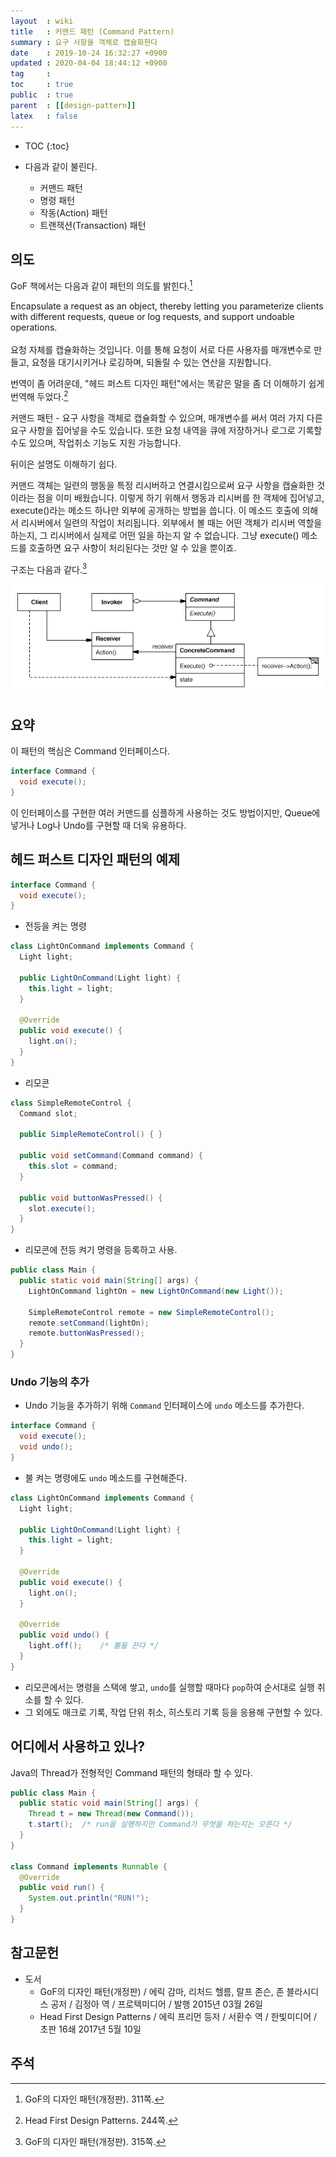 ```yaml
---
layout  : wiki
title   : 커맨드 패턴 (Command Pattern)
summary : 요구 사항을 객체로 캡슐화한다
date    : 2019-10-24 16:32:27 +0900
updated : 2020-04-04 18:44:12 +0900
tag     : 
toc     : true
public  : true
parent  : [[design-pattern]]
latex   : false
---
```

* TOC
{:toc}

* 다음과 같이 불린다.
    * 커맨드 패턴
    * 명령 패턴
    * 작동(Action) 패턴
    * 트랜잭션(Transaction) 패턴

## 의도

GoF 책에서는 다음과 같이 패턴의 의도를 밝힌다.[^gof]

>
Encapsulate a request as an object,
thereby letting you parameterize clients with different requests,
queue or log requests, and support undoable operations.  
<br>
요청 자체를 캡슐화하는 것입니다.
이를 통해 요청이 서로 다른 사용자를 매개변수로 만들고,
요청을 대기시키거나 로깅하며, 되돌릴 수 있는 연산을 지원합니다.

번역이 좀 어려운데, "헤드 퍼스트 디자인 패턴"에서는 똑같은 말을 좀 더 이해하기 쉽게 번역해 두었다.[^head-define]

>
커맨드 패턴 - 요구 사항을 객체로 캡슐화할 수 있으며,
매개변수를 써서 여러 가지 다른 요구 사항을 집어넣을 수도 있습니다.
또한 요청 내역을 큐에 저장하거나 로그로 기록할 수도 있으며,
작업취소 기능도 지원 가능합니다.

뒤이은 설명도 이해하기 쉽다.

>
커맨드 객체는 일련의 행동을 특정 리시버하고 연결시킴으로써 요구 사항을 캡슐화한 것이라는 점을 이미 배웠습니다.
이렇게 하기 위해서 행동과 리시버를 한 객체에 집어넣고, execute()라는 메소드 하나만 외부에 공개하는 방법을 씁니다.
이 메소드 호출에 의해서 리시버에서 일련의 작업이 처리됩니다. 외부에서 볼 때는 어떤 객체가 리시버 역할을 하는지,
그 리시버에서 실제로 어떤 일을 하는지 알 수 없습니다.
그냥 execute() 메소드를 호출하면 요구 사항이 처리된다는 것만 알 수 있을 뿐이죠.

구조는 다음과 같다.[^structure]

![structure]( /post-img/command-pattern/structure.gif )

## 요약

이 패턴의 핵심은 Command 인터페이스다.

```java
interface Command {
  void execute();
}
```

이 인터페이스를 구현한 여러 커맨드를 심플하게 사용하는 것도 방법이지만,
Queue에 넣거나 Log나 Undo를 구현할 때 더욱 유용하다.


## 헤드 퍼스트 디자인 패턴의 예제

```java
interface Command {
  void execute();
}
```

* 전등을 켜는 명령

```java
class LightOnCommand implements Command {
  Light light;

  public LightOnCommand(Light light) {
    this.light = light;
  }

  @Override
  public void execute() {
    light.on();
  }
}
```

* 리모콘

```java
class SimpleRemoteControl {
  Command slot;

  public SimpleRemoteControl() { }

  public void setCommand(Command command) {
    this.slot = command;
  }

  public void buttonWasPressed() {
    slot.execute();
  }
}
```

* 리모콘에 전등 켜기 명령을 등록하고 사용.

```java
public class Main {
  public static void main(String[] args) {
    LightOnCommand lightOn = new LightOnCommand(new Light());

    SimpleRemoteControl remote = new SimpleRemoteControl();
    remote.setCommand(lightOn);
    remote.buttonWasPressed();
  }
}
```

### Undo 기능의 추가

* Undo 기능을 추가하기 위해 `Command` 인터페이스에 `undo` 메소드를 추가한다.

```java
interface Command {
  void execute();
  void undo();
}
```

* 불 켜는 명령에도 `undo` 메소드를 구현해준다.

```java
class LightOnCommand implements Command {
  Light light;

  public LightOnCommand(Light light) {
    this.light = light;
  }

  @Override
  public void execute() {
    light.on();
  }

  @Override
  public void undo() {
    light.off();    /* 불을 끈다 */
  }
}
```

* 리모콘에서는 명령을 스택에 쌓고, `undo`를 실행할 때마다 `pop`하여 순서대로 실행 취소를 할 수 있다.
* 그 외에도 매크로 기록, 작업 단위 취소, 히스토리 기록 등을 응용해 구현할 수 있다.

## 어디에서 사용하고 있나?

Java의 Thread가 전형적인 Command 패턴의 형태라 할 수 있다.

```java
public class Main {
  public static void main(String[] args) {
    Thread t = new Thread(new Command());
    t.start();  /* run을 실행하지만 Command가 무엇을 하는지는 모른다 */
  }
}

class Command implements Runnable {
  @Override
  public void run() {
    System.out.println("RUN!");
  }
}
```

## 참고문헌

* 도서
    * GoF의 디자인 패턴(개정판) / 에릭 감마, 리처드 헬름, 랄프 존슨, 존 블라시디스 공저 / 김정아 역 / 프로텍미디어 / 발행 2015년 03월 26일
    * Head First Design Patterns / 에릭 프리먼 등저 / 서환수 역 / 한빛미디어 / 초판 16쇄 2017년 5월 10일

## 주석

[^gof]: GoF의 디자인 패턴(개정판). 311쪽.
[^structure]: GoF의 디자인 패턴(개정판). 315쪽.
[^head-define]: Head First Design Patterns. 244쪽.

